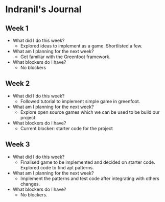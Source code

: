 # Indranil's Journal

## Week 1
- What did I do this week?
    - Explored ideas to implement as a game. Shortlisted a few.
- What am I planning for the next week?
    - Get familiar with the Greenfoot framework.
- What blockers do I have?
    - No blockers

## Week 2
- What did I do this week?
    - Followed tutorial to implement simple game in greenfoot.
- What am I planning for the next week?
    - Explore open source games which we can be used to be build our project.
- What blockers do I have?
    - Current blocker: starter code for the project

## Week 3
- What did I do this week?
    - Finalised game to be implemented and decided on starter code. Explored code to find apt patterns.
- What am I planning for the next week?
    - Implement the patterns and test code after integrating with others changes.
- What blockers do I have?
    - No blockers.

